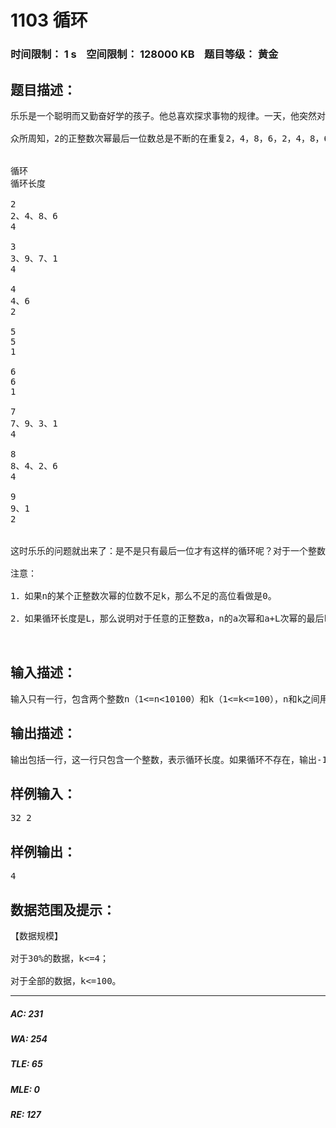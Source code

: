 # 1103 循环   
### 时间限制： 1 s&nbsp;&nbsp;&nbsp;&nbsp;空间限制： 128000 KB&nbsp;&nbsp;&nbsp;&nbsp;题目等级： 黄金  
## 题目描述：  

<pre>
乐乐是一个聪明而又勤奋好学的孩子。他总喜欢探求事物的规律。一天，他突然对数的正整数次幂产生了兴趣。  
  
众所周知，2的正整数次幂最后一位数总是不断的在重复2，4，8，6，2，4，8，6……我们说2的正整数次幂最后一位的循环长度是4（实际上4的倍数都可以说是循环长度，但我们只考虑最小的循环长度）。类似的，其余的数字的正整数次幂最后一位数也有类似的循环现象：  
  
  
循环  
循环长度  
  
2  
2、4、8、6  
4  
  
3  
3、9、7、1  
4  
  
4  
4、6  
2  
  
5  
5  
1  
  
6  
6  
1  
  
7  
7、9、3、1  
4  
  
8  
8、4、2、6  
4  
  
9  
9、1  
2  
  
  
这时乐乐的问题就出来了：是不是只有最后一位才有这样的循环呢？对于一个整数n的正整数次幂来说，它的后k位是否会发生循环？如果循环的话，循环长度是多少呢？
 
注意：  
  
1．如果n的某个正整数次幂的位数不足k，那么不足的高位看做是0。  
  
2．如果循环长度是L，那么说明对于任意的正整数a，n的a次幂和a+L次幂的最后k位都相同。
  

</pre>
  
  
## 输入描述：  

<pre>
输入只有一行，包含两个整数n（1<=n<10100）和k（1<=k<=100），n和k之间用一个空格隔开，表示要求n的正整数次幂的最后k位的循环长度。
</pre>
  
  
## 输出描述：  

<pre>
输出包括一行，这一行只包含一个整数，表示循环长度。如果循环不存在，输出-1。
</pre>
  
  
## 样例输入：  

<pre>
32 2
</pre>
  
  
## 样例输出：  

<pre>
4
</pre>
  
  
## 数据范围及提示：  

<pre>
【数据规模】  
  
对于30%的数据，k<=4；  
  
对于全部的数据，k<=100。
</pre>
  
  
***  

##### AC: 231  
##### WA: 254  
##### TLE: 65  
##### MLE: 0  
##### RE: 127  
